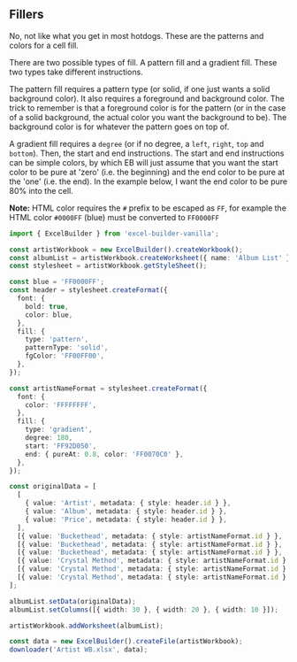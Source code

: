 ## Fillers

No, not like what you get in most hotdogs. These are the patterns and colors for a cell fill.

There are two possible types of fill. A pattern fill and a gradient fill. These two types take different instructions.

The pattern fill requires a pattern type (or solid, if one just wants a solid background color). It also requires a foreground and background color. The trick to remember is that a foreground color is for the pattern (or in the case of a solid background, the actual color you want the background to be). The background color is for whatever the pattern goes on top of.

A gradient fill requires a `degree` (or if no degree, a `left`, `right`, `top` and `bottom`). Then, the start and end instructions. The start and end instructions can be simple colors, by which EB will just assume that you want the start color to be pure at 'zero' (i.e. the beginning) and the end color to be pure at the 'one' (i.e. the end). In the example below, I want the end color to be pure 80% into the cell.

**Note:** HTML color requires the `#` prefix to be escaped as `FF`, for example the HTML color `#0000FF` (blue) must be converted to `FF0000FF`

```ts
import { ExcelBuilder } from 'excel-builder-vanilla';

const artistWorkbook = new ExcelBuilder().createWorkbook();
const albumList = artistWorkbook.createWorksheet({ name: 'Album List' });
const stylesheet = artistWorkbook.getStyleSheet();

const blue = 'FF0000FF';
const header = stylesheet.createFormat({
  font: {
    bold: true,
    color: blue,
  },
  fill: {
    type: 'pattern',
    patternType: 'solid',
    fgColor: 'FF00FF00',
  },
});

const artistNameFormat = stylesheet.createFormat({
  font: {
    color: 'FFFFFFFF',
  },
  fill: {
    type: 'gradient',
    degree: 180,
    start: 'FF92D050',
    end: { pureAt: 0.8, color: 'FF0070C0' },
  },
});

const originalData = [
  [
    { value: 'Artist', metadata: { style: header.id } },
    { value: 'Album', metadata: { style: header.id } },
    { value: 'Price', metadata: { style: header.id } },
  ],
  [{ value: 'Buckethead', metadata: { style: artistNameFormat.id } }, 'Albino Slug', 8.99],
  [{ value: 'Buckethead', metadata: { style: artistNameFormat.id } }, 'Electric Tears', 13.99],
  [{ value: 'Buckethead', metadata: { style: artistNameFormat.id } }, 'Colma', 11.34],
  [{ value: 'Crystal Method', metadata: { style: artistNameFormat.id } }, 'Vegas', 10.54],
  [{ value: 'Crystal Method', metadata: { style: artistNameFormat.id } }, 'Tweekend', 10.64],
  [{ value: 'Crystal Method', metadata: { style: artistNameFormat.id } }, 'Divided By Night', 8.99],
];

albumList.setData(originalData);
albumList.setColumns([{ width: 30 }, { width: 20 }, { width: 10 }]);

artistWorkbook.addWorksheet(albumList);

const data = new ExcelBuilder().createFile(artistWorkbook);
downloader('Artist WB.xlsx', data);
```
